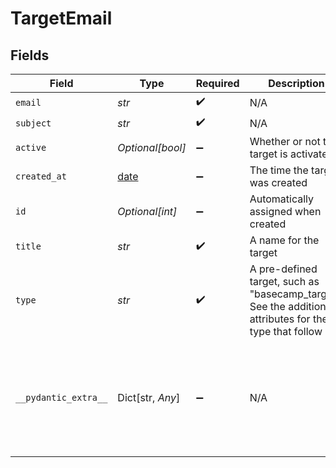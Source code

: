 # TargetEmail


## Fields

| Field                                                                                                                                                                                         | Type                                                                                                                                                                                          | Required                                                                                                                                                                                      | Description                                                                                                                                                                                   | Example                                                                                                                                                                                       |
| --------------------------------------------------------------------------------------------------------------------------------------------------------------------------------------------- | --------------------------------------------------------------------------------------------------------------------------------------------------------------------------------------------- | --------------------------------------------------------------------------------------------------------------------------------------------------------------------------------------------- | --------------------------------------------------------------------------------------------------------------------------------------------------------------------------------------------- | --------------------------------------------------------------------------------------------------------------------------------------------------------------------------------------------- |
| `email`                                                                                                                                                                                       | *str*                                                                                                                                                                                         | :heavy_check_mark:                                                                                                                                                                            | N/A                                                                                                                                                                                           |                                                                                                                                                                                               |
| `subject`                                                                                                                                                                                     | *str*                                                                                                                                                                                         | :heavy_check_mark:                                                                                                                                                                            | N/A                                                                                                                                                                                           |                                                                                                                                                                                               |
| `active`                                                                                                                                                                                      | *Optional[bool]*                                                                                                                                                                              | :heavy_minus_sign:                                                                                                                                                                            | Whether or not the target is activated                                                                                                                                                        |                                                                                                                                                                                               |
| `created_at`                                                                                                                                                                                  | [date](https://docs.python.org/3/library/datetime.html#date-objects)                                                                                                                          | :heavy_minus_sign:                                                                                                                                                                            | The time the target was created                                                                                                                                                               |                                                                                                                                                                                               |
| `id`                                                                                                                                                                                          | *Optional[int]*                                                                                                                                                                               | :heavy_minus_sign:                                                                                                                                                                            | Automatically assigned when created                                                                                                                                                           |                                                                                                                                                                                               |
| `title`                                                                                                                                                                                       | *str*                                                                                                                                                                                         | :heavy_check_mark:                                                                                                                                                                            | A name for the target                                                                                                                                                                         |                                                                                                                                                                                               |
| `type`                                                                                                                                                                                        | *str*                                                                                                                                                                                         | :heavy_check_mark:                                                                                                                                                                            | A pre-defined target, such as "basecamp_target". See the additional attributes for the type that follow                                                                                       |                                                                                                                                                                                               |
| `__pydantic_extra__`                                                                                                                                                                          | Dict[str, *Any*]                                                                                                                                                                              | :heavy_minus_sign:                                                                                                                                                                            | N/A                                                                                                                                                                                           | {<br/>"active": false,<br/>"created_at": "2012-02-20T22:55:29Z",<br/>"id": 88335,<br/>"title": "basecamp target",<br/>"type": "basecamp_target",<br/>"url": "https://company.zendesk.com/api/v2/targets/88335.json"<br/>} |